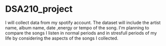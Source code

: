 # DSA210_project
I will collect data from my spotify account. The dataset will include the artist name, album name, date ,energy or tempo of the song. I'm planning to compare the songs I listen in normal periods and in stresfull periods of my life by considering the aspects of the songs I collected.

